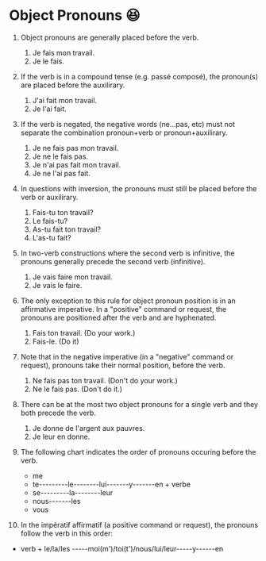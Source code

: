 # Object Pronouns :laughing:

1. Object pronouns are generally placed before the verb.
   1. Je fais mon travail.
   2. Je le fais.

2. If the verb is in a compound tense (e.g. passé composé), the pronoun(s) are placed before the auxilirary.
   1. J'ai fait mon travail.
   2. Je l'ai fait.
   
3. If the verb is negated, the negative words (ne...pas, etc) must not separate the combination pronoun+verb or pronoun+auxilirary.
   1. Je ne fais pas mon travail.
   2. Je ne le fais pas.
   3. Je n'ai pas fait mon travail.
   4. Je ne l'ai pas fait.
   
4. In questions with inversion, the pronouns must still be placed before the verb or auxilirary.
   1. Fais-tu ton travail?
   2. Le fais-tu?
   3. As-tu fait ton travail?
   4. L'as-tu fait?
   
5. In two-verb constructions where the second verb is infinitive, the pronouns generally precede the second verb (infinitive).
   1. Je vais faire mon travail.
   2. Je vais le faire.
   
6. The only exception to this rule for object pronoun position is in an affirmative imperative. In a "positive" command or request, the pronouns are positioned after the verb and are hyphenated.
   1. Fais ton travail. (Do your work.)
   2. Fais-le. (Do it)
   
7. Note that in the negative imperative (in a "negative" command or request), pronouns take their normal position, before the verb.
   1. Ne fais pas ton travail. (Don't do your work.)
   2. Ne le fais pas. (Don't do it.)
   
8. There can be at the most two object pronouns for a single verb and they both precede the verb.
   1. Je donne de l'argent aux pauvres.
   2. Je leur en donne.
   
9. The following chart indicates the order of pronouns occuring before the verb.
   * me
   * te---------le--------lui-------y-------en + verbe
   * se---------la--------leur
   * nous-------les
   * vous
   
10. In the impératif affirmatif (a positive command or request), the pronouns follow the verb in this order:
   * verb + le/la/les -----moi(m')/toi(t')/nous/lui/leur-----y------en
